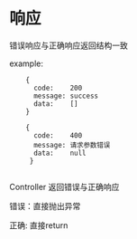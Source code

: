 # 响应

错误响应与正确响应返回结构一致

example:

```
    {
      code:    200
      message: success
      data:    []
    }
    
    {
      code:    400
      message: 请求参数错误
      data:    null
     }
    
```

Controller 返回错误与正确响应

错误：直接抛出异常

正确: 直接return 

